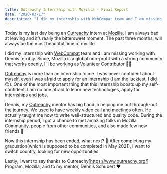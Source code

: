```yaml
---
title: Outreachy Internship with Mozilla - Final Report
date: "2020-03-17"
description: "I did my internship with WebCompat team and I am missing working with Dennis terribly. Since, Mozilla is a global non-profit with a strong community that works openly, I’ll be working as Volunteer Contributor 👩‍💻"
---
```


Today is my last day being an [Outreachy](https://www.outreachy.org/) intern at [Mozilla](https://www.mozilla.org/). I am always bad at leaving and it’s really the bittersweet moment. The past three months, will always be the most beautiful time of my life.

I did my internship with [WebCompat](https://wiki.mozilla.org/Compatibility) team and I am missing working with Dennis terribly. Since, Mozilla is a global non-profit with a strong community that works openly, I’ll be working as Volunteer Contributor 👩‍💻

[Outreachy](https://www.outreachy.org/) is more than an internship to me. I was never confident about myself, even I was afraid to apply for an internship (I am the luckiest, I did 😌). One of the most important thing that this internship boosts up my self-confident. I am no one afraid to learn new technologies, apply for internships and jobs.

Dennis, my [Outreachy](https://www.outreachy.org/) mentor has big hand in helping me out through-out the journey. We used to have weekly video call and meetings often. He actually taught me how to write well-structured and quality code. During the internship period, I got a chance to met amazing folks in Mozilla Community, people from other communities, and also made few new friends 🤗

Now this internship has been ended, what next? 🤔 After completing my graduation(which is supposed to be completed in May 2021), I want to switch country, looking for new opportunities.

Lastly, I want to say thanks to Outreachy[https://www.outreachy.org/] Program, Mozilla, and to my mentor, Dennis Schubert ❤️